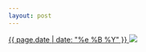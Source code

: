 ```yaml
---
layout: post
---
```


<p>
  <a href="/60">
    <time>{{ page.date | date: "%e %B %Y" }}</time>
    <img src="{{ site.assets_url }}/60.jpg">
  </a>
  
</p>
